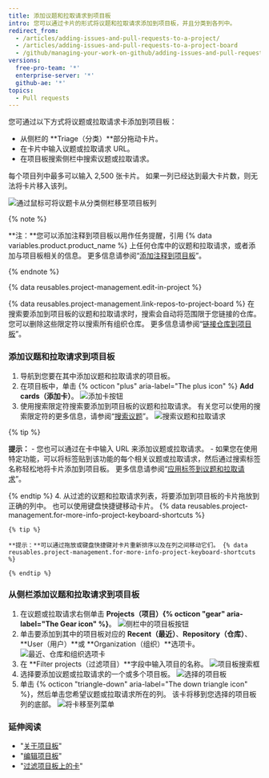 ```yaml
---
title: 添加议题和拉取请求到项目板
intro: 您可以通过卡片的形式将议题和拉取请求添加到项目板，并且分类到各列中。
redirect_from:
  - /articles/adding-issues-and-pull-requests-to-a-project/
  - /articles/adding-issues-and-pull-requests-to-a-project-board
  - /github/managing-your-work-on-github/adding-issues-and-pull-requests-to-a-project-board
versions:
  free-pro-team: '*'
  enterprise-server: '*'
  github-ae: '*'
topics:
  - Pull requests
---
```

您可通过以下方式将议题或拉取请求卡添加到项目板：
- 从侧栏的 **Triage（分类）**部分拖动卡片。
- 在卡片中输入议题或拉取请求 URL。
- 在项目板搜索侧栏中搜索议题或拉取请求。

每个项目列中最多可以输入 2,500 张卡片。 如果一列已经达到最大卡片数，则无法将卡片移入该列。

![通过鼠标可将议题卡从分类侧栏移至项目板列](/assets/images/help/projects/add-card-from-sidebar.gif)

{% note %}

**注：**您可以添加注释到项目板以用作任务提醒，引用 {% data variables.product.product_name %} 上任何仓库中的议题和拉取请求，或者添加与项目板相关的信息。 更多信息请参阅“[添加注释到项目板](/articles/adding-notes-to-a-project-board)”。

{% endnote %}

{% data reusables.project-management.edit-in-project %}

{% data reusables.project-management.link-repos-to-project-board %} 在搜索要添加到项目板的议题和拉取请求时，搜索会自动将范围限于您链接的仓库。 您可以删除这些限定符以搜索所有组织仓库。 更多信息请参阅“[链接仓库到项目板](/articles/linking-a-repository-to-a-project-board)”。

### 添加议题和拉取请求到项目板

1. 导航到您要在其中添加议题和拉取请求的项目板。
2. 在项目板中，单击 {% octicon "plus" aria-label="The plus icon" %} **Add cards（添加卡）**。 ![添加卡按钮](/assets/images/help/projects/add-cards-button.png)
3. 使用搜索限定符搜索要添加到项目板的议题和拉取请求。 有关您可以使用的搜索限定符的更多信息，请参阅“[搜索议题](/articles/searching-issues)”。 ![搜索议题和拉取请求](/assets/images/help/issues/issues_search_bar.png)

  {% tip %}

  **提示：**
    - 您也可以通过在卡中输入 URL 来添加议题或拉取请求。
    - 如果您在使用特定功能，可以将标签贴到该功能的每个相关议题或拉取请求，然后通过搜索标签名称轻松地将卡片添加到项目板。 更多信息请参阅“[应用标签到议题和拉取请求](/articles/applying-labels-to-issues-and-pull-requests)”。

  {% endtip %}
4. 从过滤的议题和拉取请求列表，将要添加到项目板的卡片拖放到正确的列中。 也可以使用键盘快捷键移动卡片。 {% data reusables.project-management.for-more-info-project-keyboard-shortcuts %}

    {% tip %}

    **提示：**可以通过拖放或键盘快捷键对卡片重新排序以及在列之间移动它们。 {% data reusables.project-management.for-more-info-project-keyboard-shortcuts %}

    {% endtip %}

### 从侧栏添加议题和拉取请求到项目板

1. 在议题或拉取请求右侧单击 **Projects（项目）{% octicon "gear" aria-label="The Gear icon" %}**。 ![侧栏中的项目板按钮](/assets/images/help/projects/sidebar-project.png)
2. 单击要添加到其中的项目板对应的 **Recent（最近）**、**Repository（仓库）**、**User（用户）**或 **Organization（组织）**选项卡。 ![最近、仓库和组织选项卡](/assets/images/help/projects/sidebar-project-tabs.png)
3. 在 **Filter projects（过滤项目）**字段中输入项目的名称。 ![项目板搜索框](/assets/images/help/projects/sidebar-search-project.png)
4. 选择要添加议题或拉取请求的一个或多个项目板。 ![选择的项目板](/assets/images/help/projects/sidebar-select-project.png)
5. 单击 {% octicon "triangle-down" aria-label="The down triangle icon" %}，然后单击您希望议题或拉取请求所在的列。 该卡将移到您选择的项目板列的底部。 ![将卡移至列菜单](/assets/images/help/projects/sidebar-select-project-board-column-menu.png)

### 延伸阅读

- "[关于项目板](/articles/about-project-boards)"
- "[编辑项目板](/articles/editing-a-project-board)"
- "[过滤项目板上的卡](/articles/filtering-cards-on-a-project-board)"
